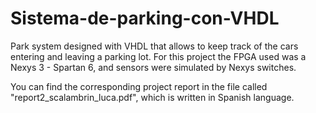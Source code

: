 # Sistema-de-parking-con-VHDL

Park system designed with VHDL that allows to keep track of the cars entering and leaving a parking lot. For this project the FPGA used was a Nexys 3 - Spartan 6, and sensors were simulated by Nexys switches.

You can find the corresponding project report in the file called "report2_scalambrin_luca.pdf", which is written in Spanish language.
